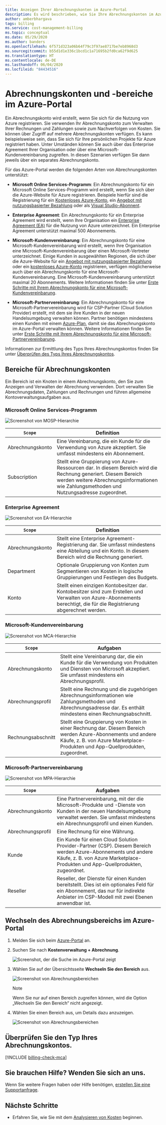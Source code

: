 ```yaml
---
title: Anzeigen Ihrer Abrechnungskonten im Azure-Portal
description: Es wird beschrieben, wie Sie Ihre Abrechnungskonten im Azure-Portal anzeigen.
author: amberbhargava
tags: billing
ms.service: cost-management-billing
ms.topic: conceptual
ms.date: 05/29/2020
ms.author: banders
ms.openlocfilehash: 6f571d323a06b64f79c3f97ae8717be7eb8968d3
ms.sourcegitcommit: b55d1d1e336c1bcd1c1a71695b2fd0ca62f9d625
ms.translationtype: HT
ms.contentlocale: de-DE
ms.lasthandoff: 06/04/2020
ms.locfileid: "84434516"
---
```

# <a name="billing-accounts-and-scopes-in-the-azure-portal"></a>Abrechnungskonten und -bereiche im Azure-Portal

Ein Abrechnungskonto wird erstellt, wenn Sie sich für die Nutzung von Azure registrieren. Sie verwenden Ihr Abrechnungskonto zum Verwalten Ihrer Rechnungen und Zahlungen sowie zum Nachverfolgen von Kosten. Sie können über Zugriff auf mehrere Abrechnungskonten verfügen. Es kann beispielsweise sein, dass Sie sich für Ihre persönlichen Projekte für Azure registriert haben. Unter Umständen können Sie auch über das Enterprise Agreement Ihrer Organisation oder über eine Microsoft-Kundenvereinbarung zugreifen. In diesen Szenarien verfügen Sie dann jeweils über ein separates Abrechnungskonto.

Für das Azure-Portal werden die folgenden Arten von Abrechnungskonten unterstützt:

- **Microsoft Online Services-Programm**: Ein Abrechnungskonto für ein Microsoft Online Services-Programm wird erstellt, wenn Sie sich über die Azure-Website für Azure registrieren. Beispiele hierfür sind die Registrierung für ein [Kostenloses Azure-Konto](https://azure.microsoft.com/offers/ms-azr-0044p/), ein [Angebot mit nutzungsbasierter Bezahlung](https://azure.microsoft.com/offers/ms-azr-0003p/) oder als [Visual Studio-Abonnent](https://azure.microsoft.com/pricing/member-offers/credit-for-visual-studio-subscribers/).

- **Enterprise Agreement**: Ein Abrechnungskonto für ein Enterprise Agreement wird erstellt, wenn Ihre Organisation ein [Enterprise Agreement (EA)](https://azure.microsoft.com/pricing/enterprise-agreement/) für die Nutzung von Azure unterzeichnet. Ein Enterprise Agreement unterstützt maximal 500 Abonnements.

- **Microsoft-Kundenvereinbarung**: Ein Abrechnungskonto für eine Microsoft-Kundenvereinbarung wird erstellt, wenn Ihre Organisation eine Microsoft-Kundenvereinbarung über einen Microsoft-Vertreter unterzeichnet. Einige Kunden in ausgewählten Regionen, die sich über die Azure-Website für ein [Angebot mit nutzungsbasierter Bezahlung](https://azure.microsoft.com/offers/ms-azr-0003p/) oder ein [kostenloses Azure-Konto](https://azure.microsoft.com/offers/ms-azr-0044p/) registrieren, verfügen möglicherweise auch über ein Abrechnungskonto für eine Microsoft-Kundenvereinbarung. Eine Microsoft-Kundenvereinbarung unterstützt maximal 20 Abonnements. Weitere Informationen finden Sie unter [Erste Schritte mit Ihrem Abrechnungskonto für eine Microsoft-Kundenvereinbarung](../understand/mca-overview.md).

- **Microsoft-Partnervereinbarung**: Ein Abrechnungskonto für eine Microsoft-Partnervereinbarung wird für CSP-Partner (Cloud Solution Provider) erstellt, mit dem sie ihre Kunden in der neuen Handelsumgebung verwalten können. Partner benötigen mindestens einen Kunden mit einem [Azure-Plan](https://docs.microsoft.com/partner-center/purchase-azure-plan), damit sie das Abrechnungskonto im Azure-Portal verwalten können. Weitere Informationen finden Sie unter [Erste Schritte mit Ihrem Abrechnungskonto für eine Microsoft-Partnervereinbarung](../understand/mpa-overview.md).

Informationen zur Ermittlung des Typs Ihres Abrechnungskontos finden Sie unter [Überprüfen des Typs Ihres Abrechnungskontos](#check-the-type-of-your-account).

## <a name="scopes-for-billing-accounts"></a>Bereiche für Abrechnungskonten
Ein Bereich ist ein Knoten in einem Abrechnungskonto, den Sie zum Anzeigen und Verwalten der Abrechnung verwenden. Dort verwalten Sie Abrechnungsdaten, Zahlungen und Rechnungen und führen allgemeine Kontoverwaltungsaufgaben aus.

### <a name="microsoft-online-services-program"></a>Microsoft Online Services-Programm

![Screenshot von MOSP-Hierarchie](./media/view-all-accounts/mosp-hierarchy.png)

|`Scope`  |Definition  |
|---------|---------|
|Abrechnungskonto     | Eine Vereinbarung, die ein Kunde für die Verwendung von Azure akzeptiert. Sie umfasst mindestens ein Abonnement.  |
|Subscription     |  Stellt eine Gruppierung von Azure-Ressourcen dar. In diesem Bereich wird die Rechnung generiert. Diesem Bereich werden weitere Abrechnungsinformationen wie Zahlungsmethoden und Nutzungsadresse zugeordnet.|

### <a name="enterprise-agreement"></a>Enterprise Agreement

![Screenshot von EA-Hierarchie](./media/view-all-accounts/ea-hierarchy.png)

|`Scope`  |Definition  |
|---------|---------|
|Abrechnungskonto    | Stellt eine Enterprise Agreement-Registrierung dar. Sie umfasst mindestens eine Abteilung und ein Konto. In diesem Bereich wird die Rechnung generiert. |
|Department     |  Optionale Gruppierung von Konten zum Segmentieren von Kosten in logische Gruppierungen und Festlegen des Budgets.     |
|Konto     |  Stellt einen einzigen Kontobesitzer dar. Kontobesitzer sind zum Erstellen und Verwalten von Azure-Abonnements berechtigt, die für die Registrierung abgerechnet werden. |

### <a name="microsoft-customer-agreement"></a>Microsoft-Kundenvereinbarung

![Screenshot von MCA-Hierarchie](./media/view-all-accounts/mca-hierarchy.png)

|`Scope`  |Aufgaben  |
|---------|---------|
|Abrechnungskonto     |   Stellt eine Vereinbarung dar, die ein Kunde für die Verwendung von Produkten und Diensten von Microsoft akzeptiert. Sie umfasst mindestens ein Abrechnungsprofil. |
|Abrechnungsprofil     |   Stellt eine Rechnung und die zugehörigen Abrechnungsinformationen wie Zahlungsmethoden und Abrechnungsadresse dar. Es enthält mindestens einen Rechnungsabschnitt. |
|Rechnungsabschnitt     |   Stellt eine Gruppierung von Kosten in einer Rechnung dar. Diesem Bereich werden Azure-Abonnements und andere Käufe, z. B. von Azure Marketplace-Produkten und App-Quellprodukten, zugeordnet.    |

### <a name="microsoft-partner-agreement"></a>Microsoft-Partnervereinbarung

![Screenshot von MPA-Hierarchie](./media/view-all-accounts/mpa-hierarchy.png)

|`Scope`  |Aufgaben  |
|---------|---------|
|Abrechnungskonto     |   Eine Partnervereinbarung, mit der die Microsoft-Produkte und -Dienste von Kunden in der neuen Handelsumgebung verwaltet werden. Sie umfasst mindestens ein Abrechnungsprofil und einen Kunden.   |
|Abrechnungsprofil     |   Eine Rechnung für eine Währung.     |
|Kunde    |   Ein Kunde für einen Cloud Solution Provider-Partner (CSP).  Diesem Bereich werden Azure-Abonnements und andere Käufe, z. B. von Azure Marketplace-Produkten und App-Quellprodukten, zugeordnet.  |
|Reseller    |   Reseller, der Dienste für einen Kunden bereitstellt. Dies ist ein optionales Feld für ein Abonnement, das nur für indirekte Anbieter im CSP-Modell mit zwei Ebenen anwendbar ist.     |

## <a name="switch-billing-scope-in-the-azure-portal"></a>Wechseln des Abrechnungsbereichs im Azure-Portal

1. Melden Sie sich beim [Azure-Portal](https://portal.azure.com) an.

2. Suchen Sie nach **Kostenverwaltung + Abrechnung**.

   ![Screenshot, der die Suche im Azure-Portal zeigt](./media/view-all-accounts/billing-search-cost-management-billing.png)

3. Wählen Sie auf der Übersichtsseite **Wechseln Sie den Bereich** aus.

   ![Screenshot von Abrechnungsbereichen](./media/view-all-accounts/overview-select-scopes.png)

   > [!Note]
    >
    > Wenn Sie nur auf einen Bereich zugreifen können, wird die Option „Wechseln Sie den Bereich“ nicht angezeigt.

4. Wählen Sie einen Bereich aus, um Details dazu anzuzeigen.

   ![Screenshot von Abrechnungsbereichen](./media/view-all-accounts/list-of-scopes.png)

## <a name="check-the-type-of-your-account"></a>Überprüfen Sie den Typ Ihres Abrechnungskontos.
[!INCLUDE [billing-check-mca](../../../includes/billing-check-account-type.md)]

## <a name="need-help-contact-us"></a>Sie brauchen Hilfe? Wenden Sie sich an uns.

Wenn Sie weitere Fragen haben oder Hilfe benötigen, [erstellen Sie eine Supportanfrage](https://go.microsoft.com/fwlink/?linkid=2083458).

## <a name="next-steps"></a>Nächste Schritte
- Erfahren Sie, wie Sie mit dem [Analysieren von Kosten](../costs/quick-acm-cost-analysis.md) beginnen.

